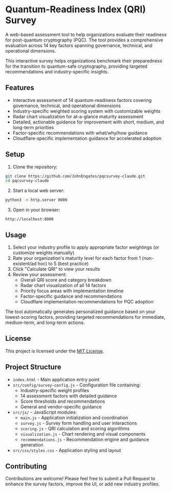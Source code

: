 # Quantum-Readiness Index (QRI) Survey

A web-based assessment tool to help organizations evaluate their readiness for post-quantum cryptography (PQC). The tool provides a comprehensive evaluation across 14 key factors spanning governance, technical, and operational dimensions.

This interactive survey helps organizations benchmark their preparedness for the transition to quantum-safe cryptography, providing targeted recommendations and industry-specific insights.

## Features

- Interactive assessment of 14 quantum-readiness factors covering governance, technical, and operational dimensions
- Industry-specific weighted scoring system with customizable weights
- Radar chart visualization for at-a-glance maturity assessment
- Detailed, actionable guidance for improvement with short, medium, and long-term priorities
- Factor-specific recommendations with what/why/how guidance
- Cloudflare-specific implementation guidance for accelerated adoption

## Setup

1. Clone the repository:
```bash
git clone https://github.com/JohnEngates/pqcsurvey-claude.git
cd pqcsurvey-claude
```

2. Start a local web server:
```bash
python3 -m http.server 8000
```

3. Open in your browser:
```
http://localhost:8000
```

## Usage

1. Select your industry profile to apply appropriate factor weightings (or customize weights manually)
2. Rate your organization's maturity level for each factor from 1 (non-existent/ad hoc) to 5 (best practice)
3. Click "Calculate QRI" to view your results
4. Review your assessment:
   - Overall QRI score and category breakdown
   - Radar chart visualization of all 14 factors
   - Priority focus areas with implementation timeline
   - Factor-specific guidance and recommendations
   - Cloudflare implementation recommendations for PQC adoption

The tool automatically generates personalized guidance based on your lowest-scoring factors, providing targeted recommendations for immediate, medium-term, and long-term actions.

## License

This project is licensed under the [MIT License](LICENSE).

## Project Structure

- `index.html` - Main application entry point
- `src/config/survey-config.js` - Configuration file containing:
  - Industry-specific weight profiles
  - 14 assessment factors with detailed guidance
  - Score thresholds and recommendations
  - General and vendor-specific guidance
- `src/js/` - JavaScript modules:
  - `main.js` - Application initialization and coordination
  - `survey.js` - Survey form handling and user interactions
  - `scoring.js` - QRI calculation and scoring algorithms
  - `visualization.js` - Chart rendering and visual components
  - `recommendations.js` - Recommendation engine and guidance generation
- `src/css/styles.css` - Application styling and layout

## Contributing

Contributions are welcome! Please feel free to submit a Pull Request to enhance the survey factors, improve the UI, or add new industry profiles. 
